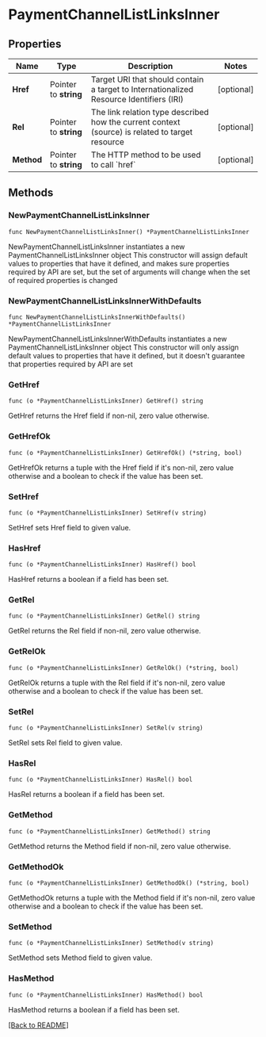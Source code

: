 # PaymentChannelListLinksInner

## Properties

Name | Type | Description | Notes
------------ | ------------- | ------------- | -------------
**Href** | Pointer to **string** | Target URI that should contain a target to Internationalized Resource Identifiers (IRI) | [optional] 
**Rel** | Pointer to **string** | The link relation type described how the current context (source) is related to target resource | [optional] 
**Method** | Pointer to **string** | The HTTP method to be used to call &#x60;href&#x60; | [optional] 

## Methods

### NewPaymentChannelListLinksInner

`func NewPaymentChannelListLinksInner() *PaymentChannelListLinksInner`

NewPaymentChannelListLinksInner instantiates a new PaymentChannelListLinksInner object
This constructor will assign default values to properties that have it defined,
and makes sure properties required by API are set, but the set of arguments
will change when the set of required properties is changed

### NewPaymentChannelListLinksInnerWithDefaults

`func NewPaymentChannelListLinksInnerWithDefaults() *PaymentChannelListLinksInner`

NewPaymentChannelListLinksInnerWithDefaults instantiates a new PaymentChannelListLinksInner object
This constructor will only assign default values to properties that have it defined,
but it doesn't guarantee that properties required by API are set

### GetHref

`func (o *PaymentChannelListLinksInner) GetHref() string`

GetHref returns the Href field if non-nil, zero value otherwise.

### GetHrefOk

`func (o *PaymentChannelListLinksInner) GetHrefOk() (*string, bool)`

GetHrefOk returns a tuple with the Href field if it's non-nil, zero value otherwise
and a boolean to check if the value has been set.

### SetHref

`func (o *PaymentChannelListLinksInner) SetHref(v string)`

SetHref sets Href field to given value.

### HasHref

`func (o *PaymentChannelListLinksInner) HasHref() bool`

HasHref returns a boolean if a field has been set.

### GetRel

`func (o *PaymentChannelListLinksInner) GetRel() string`

GetRel returns the Rel field if non-nil, zero value otherwise.

### GetRelOk

`func (o *PaymentChannelListLinksInner) GetRelOk() (*string, bool)`

GetRelOk returns a tuple with the Rel field if it's non-nil, zero value otherwise
and a boolean to check if the value has been set.

### SetRel

`func (o *PaymentChannelListLinksInner) SetRel(v string)`

SetRel sets Rel field to given value.

### HasRel

`func (o *PaymentChannelListLinksInner) HasRel() bool`

HasRel returns a boolean if a field has been set.

### GetMethod

`func (o *PaymentChannelListLinksInner) GetMethod() string`

GetMethod returns the Method field if non-nil, zero value otherwise.

### GetMethodOk

`func (o *PaymentChannelListLinksInner) GetMethodOk() (*string, bool)`

GetMethodOk returns a tuple with the Method field if it's non-nil, zero value otherwise
and a boolean to check if the value has been set.

### SetMethod

`func (o *PaymentChannelListLinksInner) SetMethod(v string)`

SetMethod sets Method field to given value.

### HasMethod

`func (o *PaymentChannelListLinksInner) HasMethod() bool`

HasMethod returns a boolean if a field has been set.


[[Back to README]](../../README.md)


